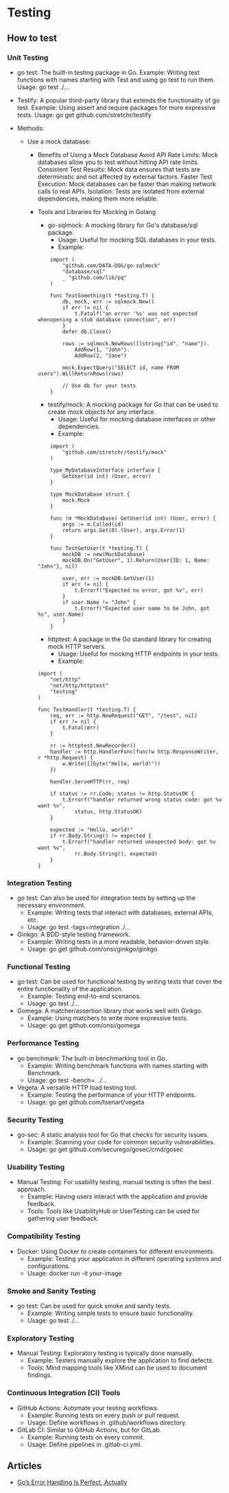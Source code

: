 # Testing

## How to test

### Unit Testing
- go test: The built-in testing package in Go.
    Example: Writing test functions with names starting with Test and using go
    test to run them.
    Usage: go test ./...
- Testify: A popular third-party library that extends the functionality of go
test.
    Example: Using assert and require packages for more expressive tests.
    Usage: go get github.com/stretchr/testify

-  Methods:
    - Use a mock database:
        - Benefits of Using a Mock Database
            Avoid API Rate Limits: Mock databases allow you to test without
            hitting API rate limits.
            Consistent Test Results: Mock data ensures that tests are deterministic
            and not affected by external factors.
            Faster Test Execution: Mock databases can be faster than making
            network calls to real APIs.
            Isolation: Tests are isolated from external dependencies, making
            them more reliable.

        - Tools and Libraries for Mocking in Golang
            - go-sqlmock: A mocking library for Go's database/sql package.
                - Usage: Useful for mocking SQL databases in your tests.
                - Example: 
            ```
                import (
                    "github.com/DATA-DOG/go-sqlmock"
                    "database/sql"
                    _ "github.com/lib/pq"
                )

                func TestSomething(t *testing.T) {
                    db, mock, err := sqlmock.New()
                    if err != nil {
                        t.Fatalf("an error '%s' was not expected whenopening a stub database connection", err)
                    }
                    defer db.Close()

                    rows := sqlmock.NewRows([]string{"id", "name"}).
                        AddRow(1, "John").
                        AddRow(2, "Jane")

                    mock.ExpectQuery("SELECT id, name FROM users").WillReturnRows(rows)

                    // Use db for your tests
                }
            ```

            - testify/mock: A mocking package for Go that can be used to create
            mock objects for any interface.
                - Usage: Useful for mocking database interfaces or other dependencies.
                - Example:
            ```
                import (
                    "github.com/stretchr/testify/mock"
                )

                type MyDatabaseInterface interface {
                    GetUser(id int) (User, error)
                }

                type MockDatabase struct {
                    mock.Mock
                }

                func (m *MockDatabase) GetUser(id int) (User, error) {
                    args := m.Called(id)
                    return args.Get(0).(User), args.Error(1)
                }

                func TestGetUser(t *testing.T) {
                    mockDB := new(MockDatabase)
                    mockDB.On("GetUser", 1).Return(User{ID: 1, Name: "John"}, nil)

                    user, err := mockDB.GetUser(1)
                    if err != nil {
                        t.Errorf("Expected no error, got %v", err)
                    }
                    if user.Name != "John" {
                        t.Errorf("Expected user name to be John, got %s", user.Name)
                    }
                }
            ```

            - httptest: A package in the Go standard library for creating
            mock HTTP servers.
                - Usage: Useful for mocking HTTP endpoints in your tests.
                - Example:
            ```
            import (
                "net/http"
                "net/http/httptest"
                "testing"
            )

            func TestHandler(t *testing.T) {
                req, err := http.NewRequest("GET", "/test", nil)
                if err != nil {
                    t.Fatal(err)
                }

                rr := httptest.NewRecorder()
                handler := http.HandlerFunc(func(w http.ResponseWriter, r *http.Request) {
                    w.Write([]byte("Hello, world!"))
                })

                handler.ServeHTTP(rr, req)

                if status := rr.Code; status != http.StatusOK {
                    t.Errorf("handler returned wrong status code: got %v want %v",
                        status, http.StatusOK)
                }

                expected := "Hello, world!"
                if rr.Body.String() != expected {
                    t.Errorf("handler returned unexpected body: got %v want %v",
                        rr.Body.String(), expected)
                }
            }
            ```

### Integration Testing
- go test: Can also be used for integration tests by setting up the necessary
environment.
    - Example: Writing tests that interact with databases, external APIs, etc.
    - Usage: go test -tags=integration ./...
- Ginkgo: A BDD-style testing framework.
    - Example: Writing tests in a more readable, behavior-driven style.
    - Usage: go get github.com/onsi/ginkgo/ginkgo
### Functional Testing
- go test: Can be used for functional testing by writing tests that cover
the entire functionality of the application.
    - Example: Testing end-to-end scenarios.
    - Usage: go test ./...
- Gomega: A matcher/assertion library that works well with Ginkgo.
    - Example: Using matchers to write more expressive tests.
    - Usage: go get github.com/onsi/gomega
### Performance Testing
- go benchmark: The built-in benchmarking tool in Go.
    - Example: Writing benchmark functions with names starting with Benchmark.
    - Usage: go test -bench=. ./...
- Vegeta: A versatile HTTP load testing tool.
    - Example: Testing the performance of your HTTP endpoints.
    - Usage: go get github.com/tsenart/vegeta
### Security Testing
- go-sec: A static analysis tool for Go that checks for security issues.
    - Example: Scanning your code for common security vulnerabilities.
    - Usage: go get github.com/securego/gosec/cmd/gosec
### Usability Testing
- Manual Testing: For usability testing, manual testing is often the best
approach.
    - Example: Having users interact with the application and provide feedback.
    - Tools: Tools like UsabilityHub or UserTesting can be used for gathering
    user feedback.
### Compatibility Testing
- Docker: Using Docker to create containers for different environments.
    - Example: Testing your application in different operating systems and configurations.
    - Usage: docker run -it your-image
### Smoke and Sanity Testing
- go test: Can be used for quick smoke and sanity tests.
    - Example: Writing simple tests to ensure basic functionality.
    - Usage: go test ./...
### Exploratory Testing
- Manual Testing: Exploratory testing is typically done manually.
    - Example: Testers manually explore the application to find defects.
    - Tools: Mind mapping tools like XMind can be used to document findings.
### Continuous Integration (CI) Tools
- GitHub Actions: Automate your testing workflows.
    - Example: Running tests on every push or pull request.
    - Usage: Define workflows in .github/workflows directory.
- GitLab CI: Similar to GitHub Actions, but for GitLab.
    - Example: Running tests on every commit.
    - Usage: Define pipelines in .gitlab-ci.yml.

## Articles

- [Go’s Error Handling Is Perfect, Actually](https://blog.verygoodsoftwarenotvirus.ru/posts/errors-in-go/)